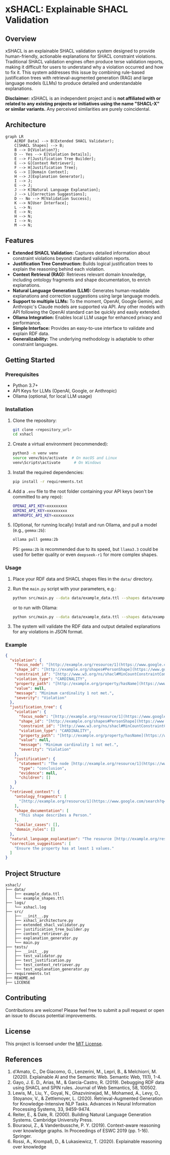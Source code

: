 # xSHACL: Explainable SHACL Validation

## Overview

xSHACL is an explainable SHACL validation system designed to provide human-friendly, actionable explanations for SHACL constraint violations. Traditional SHACL validation engines often produce terse validation reports, making it difficult for users to understand why a violation occurred and how to fix it. This system addresses this issue by combining rule-based justification trees with retrieval-augmented generation (RAG) and large language models (LLMs) to produce detailed and understandable explanations.

**Disclaimer:** xSHACL is an independent project and is **not affiliated with or related to any existing projects or initiatives using the name "SHACL-X" or similar variants.** Any perceived similarities are purely coincidental.

## Architecture

```mermaid
graph LR
    A[RDF Data] --> B(Extended SHACL Validator);
    C[SHACL Shapes] --> B;
    B --> D{Violation?};
    D -- Yes --> E[Violation Details];
    E --> F[Justification Tree Builder];
    E --> G[Context Retriever];
    F --> H[Justification Tree];
    G --> I[Domain Context];
    H --> J[Explanation Generator];
    I --> J;
    E --> J;
    J --> K[Natural Language Explanation];
    J --> L[Correction Suggestions];
    D -- No --> M[Validation Success];
    K --> N[User Interface];
    L --> N;
    E --> N;
    H --> N;
    I --> N;
    M --> N;
```

## Features

* **Extended SHACL Validation:** Captures detailed information about constraint violations beyond standard validation reports.
* **Justification Tree Construction:** Builds logical justification trees to explain the reasoning behind each violation.
* **Context Retrieval (RAG):** Retrieves relevant domain knowledge, including ontology fragments and shape documentation, to enrich explanations.
* **Natural Language Generation (LLM):** Generates human-readable explanations and correction suggestions using large language models.
* **Support to multiple LLMs:** To the moment, OpenAI, Google Gemini, and Anthropic's Claude models are supported via API. Any other models with API following the OpenAI standard can be quickly and easily extended.
* **Ollama Integration:** Enables local LLM usage for enhanced privacy and performance.
* **Simple Interface:** Provides an easy-to-use interface to validate and explain RDF data.
* **Generalizability:** The underlying methodology is adaptable to other constraint languages.

## Getting Started

### Prerequisites

* Python 3.7+
* API Keys for LLMs (OpenAI, Google, or Anthropic)
* Ollama (optional, for local LLM usage)

### Installation

1.  Clone the repository:

    ```bash
    git clone <repository_url>
    cd xshacl
    ```

2.  Create a virtual environment (recommended):

    ```bash
    python3 -m venv venv
    source venv/bin/activate  # On macOS and Linux
    venv\Scripts\activate      # On Windows
    ```

3.  Install the required dependencies:

    ```bash
    pip install -r requirements.txt
    ```

4.  Add a `.env` file to the root folder containing your API keys (won't be committed to any repo):

    ```bash
    OPENAI_API_KEY=xxxxxxxxx
    GEMINI_API_KEY=xxxxxxxxx
    ANTHROPIC_API_KEY=xxxxxxxxx
    ```

5.  (Optional, for running locally) Install and run Ollama, and pull a model (e.g., `gemma:2b`):

    ```bash
    ollama pull gemma:2b
    ```
    PS: `gemma:2b` is recommended due to its speed, but `llama3.3` could be used for better quality or even `deepseek-r1` for more complex shapes.

### Usage

1.  Place your RDF data and SHACL shapes files in the `data/` directory.

2.  Run the `main.py` script with your parameters, e.g.:

    ```bash
    python src/main.py --data data/example_data.ttl --shapes data/example_shapes.ttl --model=gpt-4o-mini-2024-07-18
    ```

    or to run with Ollama:

    ```bash
    python src/main.py --data data/example_data.ttl --shapes data/example_shapes.ttl --local
    ```

3.  The system will validate the RDF data and output detailed explanations for any violations in JSON format.

### Example

```json
{
  "violation": {
    "focus_node": "[http://example.org/resource/1](https://www.google.com/search?q=http://example.org/resource/1)",
    "shape_id": "[http://example.org/shapes#PersonShape](https://www.google.com/search?q=http://example.org/shapes%23PersonShape)",
    "constraint_id": "[http://www.w3.org/ns/shacl#MinCountConstraintComponent](https://www.google.com/search?q=http://www.w3.org/ns/shacl%23MinCountConstraintComponent)",
    "violation_type": "CARDINALITY",
    "property_path": "[http://example.org/property/hasName](https://www.google.com/search?q=http://example.org/property/hasName)",
    "value": null,
    "message": "Minimum cardinality 1 not met.",
    "severity": "Violation"
  },
  "justification_tree": {
    "violation": {
      "focus_node": "[http://example.org/resource/1](https://www.google.com/search?q=http://example.org/resource/1)",
      "shape_id": "[http://example.org/shapes#PersonShape](https://www.google.com/search?q=http://example.org/shapes%23PersonShape)",
      "constraint_id": "[http://www.w3.org/ns/shacl#MinCountConstraintComponent](https://www.google.com/search?q=http://www.w3.org/ns/shacl%23MinCountConstraintComponent)",
      "violation_type": "CARDINALITY",
      "property_path": "[http://example.org/property/hasName](https://www.google.com/search?q=http://example.org/property/hasName)",
      "value": null,
      "message": "Minimum cardinality 1 not met.",
      "severity": "Violation"
    },
    "justification": {
      "statement": "The node [http://example.org/resource/1](https://www.google.com/search?q=http://example.org/resource/1) must have at least 1 value for the property [http://example.org/property/hasName](https://www.google.com/search?q=http://example.org/property/hasName).",
      "type": "conclusion",
      "evidence": null,
      "children": []
    }
  },
  "retrieved_context": {
    "ontology_fragments": [
      "[http://example.org/resource/1](https://www.google.com/search?q=http://example.org/resource/1) [http://example.org/property/hasAge](https://www.google.com/search?q=http://example.org/property/hasAge) \"30\"^^[http://www.w3.org/2001/XMLSchema#integer](https://www.google.com/search?q=http://www.w3.org/2001/XMLSchema%23integer) ."
    ],
    "shape_documentation": [
      "This shape describes a Person."
    ],
    "similar_cases": [],
    "domain_rules": []
  },
  "natural_language_explanation": "The resource [http://example.org/resource/1](https://www.google.com/search?q=http://example.org/resource/1) is missing a name. It should have at least one name.",
  "correction_suggestions": [
    "Ensure the property has at least 1 values."
  ]
}
```

## Project Structure

```
xshacl/
├── data/
│   ├── example_data.ttl
│   └── example_shapes.ttl
├── logs/
│   └── xshacl.log
├── src/
│   ├── __init__.py
│   ├── xshacl_architecture.py
│   ├── extended_shacl_validator.py
│   ├── justification_tree_builder.py
│   ├── context_retriever.py
│   ├── explanation_generator.py
│   └── main.py
├── tests/
│   ├── __init__.py
│   ├── test_validator.py
│   ├── test_justification.py
│   ├── test_context_retriever.py
│   └── test_explanation_generator.py
├── requirements.txt
├── README.md
├── LICENSE
```

## Contributing

Contributions are welcome! Please feel free to submit a pull request or open an issue to discuss potential improvements.

## License

This project is licensed under the [MIT License](LICENSE).

## References

1.  d'Amato, C., De Giacomo, G., Lenzerini, M., Lepri, B., & Melchiorri, M. (2020). Explainable Al and the Semantic Web. Semantic Web, 11(1), 1-4.
2.  Gayo, J. E. D., Arias, M., & García-Castro, R. (2019). Debugging RDF data using SHACL and SPIN rules. Journal of Web Semantics, 58, 100502.
3.  Lewis, M., Liu, Y., Goyal, N., Ghazvininejad, M., Mohamed, A., Levy, O., Stoyanov, V., & Zettlemoyer, L. (2020). Retrieval-Augmented Generation for Knowledge-Intensive NLP Tasks. Advances in Neural Information Processing Systems, 33, 9459-9474.
4.  Reiter, E., & Dale, R. (2000). Building Natural Language Generation Systems. Cambridge University Press.
5.  Bouraoui, Z., & Vandenbussche, P. Y. (2019). Context-aware reasoning over knowledge graphs. In Proceedings of ESWC 2019 (pp. 1-16). Springer.
6.  Rossi, A., Krompaß, D., & Lukasiewicz, T. (2020). Explainable reasoning over knowledge